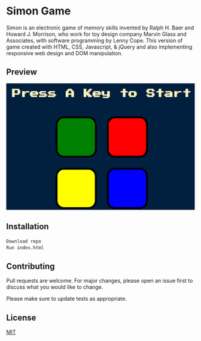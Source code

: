 # Simon Game

Simon is an electronic game of memory skills invented by Ralph H. Baer and Howard J. Morrison, who work for toy design company Marvin Glass and Associates, with software programming by Lenny Cope. This version of game created with HTML, CSS, Javascript, & jQuery and also implementing responsive web design and DOM manipulation.

## Preview

![preview-img](images/Preview1.PNG)

## Installation

```bash
Download repo 
Run index.html
```

## Contributing
Pull requests are welcome. For major changes, please open an issue first to discuss what you would like to change.

Please make sure to update tests as appropriate.

## License
[MIT](https://choosealicense.com/licenses/mit/)
